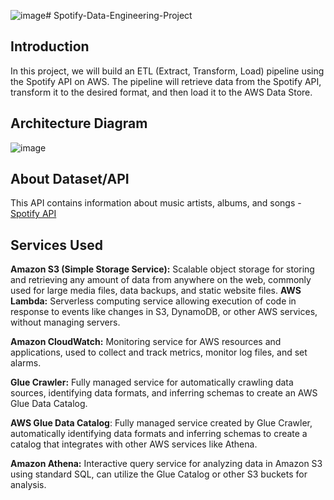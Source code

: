 ![image](https://github.com/kvempati95/Spotify-Data-Engineering-Project/assets/143650052/f66b5102-ddc4-4a3a-9d40-eeba9fe2900f)# Spotify-Data-Engineering-Project

## Introduction
In this project, we will build an ETL (Extract, Transform, Load) pipeline using the Spotify API on AWS. The pipeline will retrieve data from the Spotify API, transform it to the desired format, and then load it to the AWS Data Store.

## Architecture Diagram
![image](https://github.com/kvempati95/Spotify-Data-Engineering-Project/assets/143650052/2035babd-faef-4cf2-86ee-8dfb706007cb)

## About Dataset/API
This API contains information about music artists, albums, and songs - [Spotify API](https://developer.spotify.com/documentation/web-api)

## Services Used
**Amazon S3 (Simple Storage Service):** Scalable object storage for storing and retrieving any amount of data from anywhere on the web, commonly used for large media files, data backups, and static website files.
**AWS Lambda:** Serverless computing service allowing execution of code in response to events like changes in S3, DynamoDB, or other AWS services, without managing servers.

**Amazon CloudWatch:** Monitoring service for AWS resources and applications, used to collect and track metrics, monitor log files, and set alarms.

**Glue Crawler:** Fully managed service for automatically crawling data sources, identifying data formats, and inferring schemas to create an AWS Glue Data Catalog.

**AWS Glue Data Catalog**: Fully managed service created by Glue Crawler, automatically identifying data formats and inferring schemas to create a catalog that integrates with other AWS services like Athena.

**Amazon Athena:** Interactive query service for analyzing data in Amazon S3 using standard SQL, can utilize the Glue Catalog or other S3 buckets for analysis.
